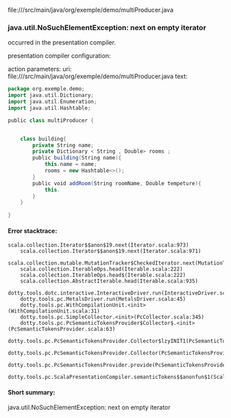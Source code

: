 file://<WORKSPACE>/src/main/java/org/exemple/demo/multiProducer.java
### java.util.NoSuchElementException: next on empty iterator

occurred in the presentation compiler.

presentation compiler configuration:


action parameters:
uri: file://<WORKSPACE>/src/main/java/org/exemple/demo/multiProducer.java
text:
```scala
package org.exemple.demo;
import java.util.Dictionary;
import java.util.Enumeration;
import java.util.Hashtable;

public class multiProducer {


    class building{
        private String name;
        private Dictionary < String , Double> rooms ;
        public building(String name){
            this.name = name;
            rooms = new Hashtable<>();
        }
        public void addRoom(String roomName, Double tempeture){
            this.
        }
    } 
    
}

```



#### Error stacktrace:

```
scala.collection.Iterator$$anon$19.next(Iterator.scala:973)
	scala.collection.Iterator$$anon$19.next(Iterator.scala:971)
	scala.collection.mutable.MutationTracker$CheckedIterator.next(MutationTracker.scala:76)
	scala.collection.IterableOps.head(Iterable.scala:222)
	scala.collection.IterableOps.head$(Iterable.scala:222)
	scala.collection.AbstractIterable.head(Iterable.scala:935)
	dotty.tools.dotc.interactive.InteractiveDriver.run(InteractiveDriver.scala:164)
	dotty.tools.pc.MetalsDriver.run(MetalsDriver.scala:45)
	dotty.tools.pc.WithCompilationUnit.<init>(WithCompilationUnit.scala:31)
	dotty.tools.pc.SimpleCollector.<init>(PcCollector.scala:345)
	dotty.tools.pc.PcSemanticTokensProvider$Collector$.<init>(PcSemanticTokensProvider.scala:63)
	dotty.tools.pc.PcSemanticTokensProvider.Collector$lzyINIT1(PcSemanticTokensProvider.scala:63)
	dotty.tools.pc.PcSemanticTokensProvider.Collector(PcSemanticTokensProvider.scala:63)
	dotty.tools.pc.PcSemanticTokensProvider.provide(PcSemanticTokensProvider.scala:88)
	dotty.tools.pc.ScalaPresentationCompiler.semanticTokens$$anonfun$1(ScalaPresentationCompiler.scala:109)
```
#### Short summary: 

java.util.NoSuchElementException: next on empty iterator
